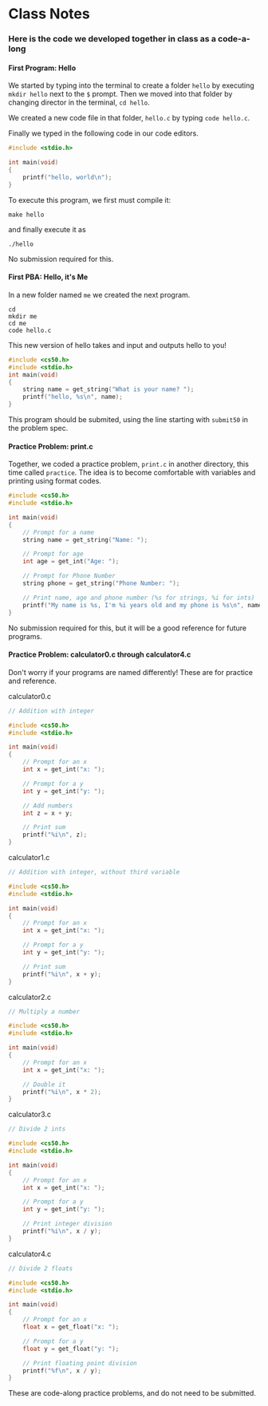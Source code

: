 # Class Notes

### Here is the code we developed together in class as a code-a-long

#### First Program: Hello

We started by typing into the terminal to create a folder `hello` by executing `mkdir hello` next to the `$` prompt. Then we moved into that folder by changing director in the terminal, `cd hello`.

We created a new code file in that folder, `hello.c` by typing `code hello.c`.

Finally we typed in the following code in our code editors.

```c
#include <stdio.h>

int main(void)
{
    printf("hello, world\n");
}

```

To execute this program, we first must compile it:

```
make hello
```

and finally execute it as

```
./hello
```

No submission required for this.

#### First PBA: Hello, it's Me

In a new folder named `me` we created the next program. 

```
cd
mkdir me
cd me
code hello.c
```

This new version of hello takes and input and outputs hello to you!

```c
#include <cs50.h>
#include <stdio.h>
int main(void)
{
    string name = get_string("What is your name? ");
    printf("hello, %s\n", name);
}
```

This program should be submited, using the line starting with `submit50` in the problem spec.

#### Practice Problem: print.c

Together, we coded a practice problem, `print.c`  in another directory, this time called `practice`. The idea is to become comfortable with variables and printing using format codes.

```c
#include <cs50.h>
#include <stdio.h>

int main(void)
{
    // Prompt for a name
    string name = get_string("Name: ");

    // Prompt for age
    int age = get_int("Age: ");

    // Prompt for Phone Number
    string phone = get_string("Phone Number: ");

    // Print name, age and phone number (%s for strings, %i for ints)
    printf("My name is %s, I'm %i years old and my phone is %s\n", name, age, phone);
}
```

No submission required for this, but it will be a good reference for future programs.

#### Practice Problem: calculator0.c through calculator4.c

Don't worry if your programs are named differently! These are for practice and reference.

calculator0.c

```c
// Addition with integer

#include <cs50.h>
#include <stdio.h>

int main(void)
{
    // Prompt for an x
    int x = get_int("x: ");

    // Prompt for a y
    int y = get_int("y: ");

    // Add numbers
    int z = x + y;

    // Print sum
    printf("%i\n", z);
}
```

calculator1.c

```c
// Addition with integer, without third variable

#include <cs50.h>
#include <stdio.h>

int main(void)
{
    // Prompt for an x
    int x = get_int("x: ");

    // Prompt for a y
    int y = get_int("y: ");

    // Print sum
    printf("%i\n", x + y);
}
```

calculator2.c

```c
// Multiply a number

#include <cs50.h>
#include <stdio.h>

int main(void)
{
    // Prompt for an x
    int x = get_int("x: ");

    // Double it
    printf("%i\n", x * 2);
}
```

calculator3.c

```c
// Divide 2 ints

#include <cs50.h>
#include <stdio.h>

int main(void)
{
    // Prompt for an x
    int x = get_int("x: ");

    // Prompt for a y
    int y = get_int("y: ");

    // Print integer division
    printf("%i\n", x / y);
}
```

calculator4.c

```c
// Divide 2 floats

#include <cs50.h>
#include <stdio.h>

int main(void)
{
    // Prompt for an x
    float x = get_float("x: ");

    // Prompt for a y
    float y = get_float("y: ");

    // Print floating point division
    printf("%f\n", x / y);
}
```

These are code-along practice problems, and do not need to be submitted.






